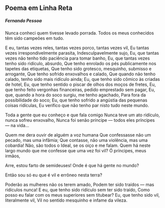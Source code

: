 ## Poema em Linha Reta

##### Fernando Pessoa





Nunca conheci quem tivesse levado porrada.
Todos os meus conhecidos têm sido campeões em tudo.

E eu, tantas vezes reles, tantas vezes porco, tantas vezes vil,
Eu tantas vezes irrespondivelmente parasita,
Indesculpavelmente sujo,
Eu, que tantas vezes não tenho tido paciência para tomar banho,
Eu, que tantas vezes tenho sido ridículo, absurdo,
Que tenho enrolado os pés publicamente nos tapetes das etiquetas,
Que tenho sido grotesco, mesquinho, submisso e arrogante,
Que tenho sofrido enxovalhos e calado,
Que quando não tenho calado, tenho sido mais ridículo ainda;
Eu, que tenho sido cômico às criadas de hotel,
Eu, que tenho sentido o piscar de olhos dos moços de fretes,
Eu, que tenho feito vergonhas financeiras, pedido emprestado sem pagar,
Eu, que, quando a hora do soco surgiu, me tenho agachado,
Para fora da possibilidade do soco;
Eu, que tenho sofrido a angústia das pequenas coisas ridículas,
Eu verifico que não tenho par nisto tudo neste mundo.

Toda a gente que eu conheço e que fala comigo
Nunca teve um ato ridículo, nunca sofreu enxovalho,
Nunca foi senão príncipe — todos eles príncipes — na vida...

Quem me dera ouvir de alguém a voz humana
Que confessasse não um pecado, mas uma infâmia;
Que contasse, não uma violência, mas uma cobardia!
Não, são todos o Ideal, se os oiço e me falam.
Quem há neste largo mundo que me confesse que uma vez foi vil?
Ó príncipes, meus irmãos,

Arre, estou farto de semideuses!
Onde é que há gente no mundo?

Então sou só eu que é vil e errôneo nesta terra?

Poderão as mulheres não os terem amado,
Podem ter sido traídos — mas ridículos nunca!
E eu, que tenho sido ridículo sem ter sido traído,
Como posso eu falar com os meus superiores sem titubear?
Eu, que tenho sido vil, literalmente vil,
Vil no sentido mesquinho e infame da vileza.
